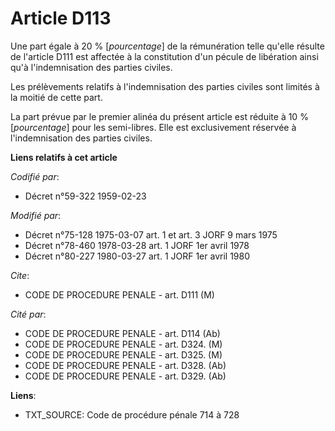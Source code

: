 # Article D113

Une part égale à 20 % [*pourcentage*] de la rémunération telle qu'elle résulte de l'article D111 est affectée à la
constitution d'un pécule de libération ainsi qu'à l'indemnisation des parties civiles.

Les prélèvements relatifs à l'indemnisation des parties civiles sont limités à la moitié de cette part.

La part prévue par le premier alinéa du présent article est réduite à 10 % [*pourcentage*] pour les semi-libres. Elle est
exclusivement réservée à l'indemnisation des parties civiles.

**Liens relatifs à cet article**

_Codifié par_:

  - Décret n°59-322 1959-02-23

_Modifié par_:

  - Décret n°75-128 1975-03-07 art. 1 et art. 3 JORF 9 mars 1975
  - Décret n°78-460 1978-03-28 art. 1 JORF 1er avril 1978
  - Décret n°80-227 1980-03-27 art. 1 JORF 1er avril 1980

_Cite_:

  - CODE DE PROCEDURE PENALE - art. D111 (M)

_Cité par_:

  - CODE DE PROCEDURE PENALE - art. D114 (Ab)
  - CODE DE PROCEDURE PENALE - art. D324. (M)
  - CODE DE PROCEDURE PENALE - art. D325. (M)
  - CODE DE PROCEDURE PENALE - art. D328. (Ab)
  - CODE DE PROCEDURE PENALE - art. D329. (Ab)

**Liens**:

  - TXT_SOURCE: Code de procédure pénale 714 à 728
